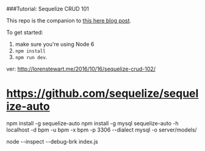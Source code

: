 ###Tutorial: Sequelize CRUD 101

This repo is the companion to [this here blog post](http://lorenstewart.me/2016/10/03/sequelize-crud-101/).

To get started:
 1. make sure you're using Node 6
 2. `npm install`
 3. `npm run dev`.



 ver:  http://lorenstewart.me/2016/10/16/sequelize-crud-102/
 
# https://github.com/sequelize/sequelize-auto
npm install -g sequelize-auto
npm install -g mysql
sequelize-auto -h localhost -d bpm -u bpm -x bpm -p 3306 --dialect mysql -o server/models/ 

node --inspect --debug-brk index.js
